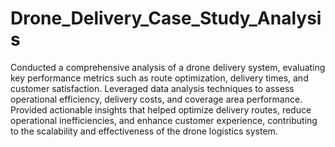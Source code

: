 # Drone_Delivery_Case_Study_Analysis

Conducted a comprehensive analysis of a drone delivery system, evaluating key performance metrics such as route optimization, delivery times, and customer satisfaction. Leveraged data analysis techniques to assess operational efficiency, delivery costs, and coverage area performance. Provided actionable insights that helped optimize delivery routes, reduce operational inefficiencies, and enhance customer experience, contributing to the scalability and effectiveness of the drone logistics system.
